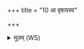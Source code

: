 +++
title = "10 आ वृषायस्व"

+++
<details><summary>मूलम् (WS)</summary>

आ वृषायस्व श्वसिहि वर्धस्व प्रथयस्व च ।  
यथाङ्गं वर्धतां ते शेपस्तेन योषितमिज्जहि ॥ ॥ १० ॥
</details>